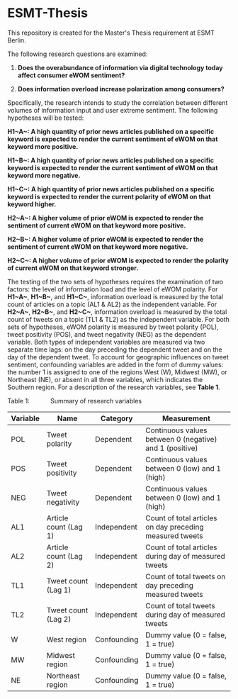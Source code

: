 # ESMT-Thesis

This repository is created for the Master's Thesis requirement at ESMT Berlin.

The following research questions are examined:

1. **Does the overabundance of information via digital technology today affect consumer eWOM sentiment?**

2. **Does information overload increase polarization among consumers?**


Specifically, the research intends to study the correlation between different volumes of information input and user extreme sentiment. The following hypotheses will be tested:

**H1~A~: A high quantity of prior news articles published on a specific keyword is expected to render the current sentiment of eWOM on that keyword more positive.**

**H1~B~: A high quantity of prior news articles published on a specific keyword is expected to render the current sentiment of eWOM on that keyword more negative.**

**H1~C~: A high quantity of prior news articles published on a specific keyword is expected to render the current polarity of eWOM on that keyword higher.**

**H2~A~: A higher volume of prior eWOM is expected to render the sentiment of current eWOM on that keyword more positive.**

**H2~B~: A higher volume of prior eWOM is expected to render the sentiment of current eWOM on that keyword more negative.**

**H2~C~: A higher volume of prior eWOM is expected to render the polarity of current eWOM on that keyword stronger.**


The testing of the two sets of hypotheses requires the examination of two factors: the level of information load and the level of eWOM polarity. For **H1~A~**, **H1~B~**, and **H1~C~**, information overload is measured by the total count of articles on a topic (AL1 & AL2) as the independent variable. For **H2~A~**, **H2~B~**, and **H2~C~**, information overload is measured by the total count of tweets on a topic (TL1 & TL2) as the independent variable. For both sets of hypotheses, eWOM polarity is measured by tweet polarity (POL), tweet positivity (POS), and tweet negativity (NEG) as the dependent variable. Both types of independent variables are measured via two separate time lags: on the day preceding the dependent tweet and on the day of the dependent tweet. To account for geographic influences on tweet sentiment, confounding variables are added in the form of dummy values: the number 1 is assigned to one of the regions West (W), Midwest (MW), or Northeast (NE), or absent in all three variables, which indicates the Southern region. For a description of the research variables, see **Table 1**.

Table 1:            Summary of research variables

| Variable | Name                   | Category    | Measurement                                              |
|----------|------------------------|-------------|----------------------------------------------------------|
| POL      | Tweet polarity         | Dependent   | Continuous values between 0 (negative) and 1 (positive)  |
| POS      | Tweet positivity       | Dependent   | Continuous values between 0 (low) and 1 (high)           |
| NEG      | Tweet negativity       | Dependent   | Continuous values between 0 (low) and 1 (high)           |
| AL1      | Article count (Lag 1)  | Independent | Count of total articles on day preceding measured tweets |
| AL2      | Article count (Lag 2)  | Independent | Count of total articles during day of measured tweets    |
| TL1      | Tweet count (Lag 1)    | Independent | Count of total tweets on day preceding measured tweets   |
| TL2      | Tweet count (Lag 2)    | Independent | Count of total tweets during day of measured tweets      |
| W        | West region            | Confounding | Dummy value (0 = false, 1 = true)                        |
| MW       | Midwest region         | Confounding | Dummy value (0 = false, 1 = true)                        |
| NE       | Northeast region       | Confounding | Dummy value (0 = false, 1 = true)                        
